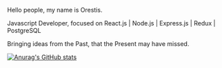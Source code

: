 Hello people, my name is Orestis.

Javascript Developer, focused on React.js | Node.js | Express.js | Redux | PostgreSQL 

Bringing ideas from the Past, that the Present may have missed.

[![Anurag's GitHub stats](https://github-readme-stats.vercel.app/api?username=orestispsy&show_icons=true&theme=merko)](https://github.com/anuraghazra/github-readme-stats)
